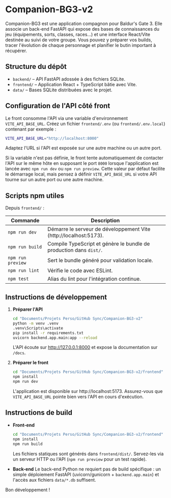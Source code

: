 # Companion-BG3-v2

Companion-BG3 est une application compagnon pour Baldur's Gate 3. Elle associe un back-end FastAPI qui expose des bases de
connaissances du jeu (équipements, sorts, classes, races…) et une interface React/Vite destinée au suivi de votre groupe.
Vous pouvez y préparer vos builds, tracer l'évolution de chaque personnage et planifier le butin important à récupérer.

## Structure du dépôt

- `backend/` – API FastAPI adossée à des fichiers SQLite.
- `frontend/` – Application React + TypeScript bâtie avec Vite.
- `data/` – Bases SQLite distribuées avec le projet.

## Configuration de l'API côté front

Le front consomme l'API via une variable d'environnement `VITE_API_BASE_URL`. Créez un fichier `frontend/.env` (ou
`frontend/.env.local`) contenant par exemple :

```bash
VITE_API_BASE_URL="http://localhost:8000"
```

Adaptez l'URL si l'API est exposée sur une autre machine ou un autre port.

Si la variable n'est pas définie, le front tente automatiquement de contacter l'API
sur le même hôte en supposant le port `8000` lorsque l'application est lancée avec
`npm run dev` ou `npm run preview`. Cette valeur par défaut facilite le
démarrage local, mais pensez à définir `VITE_API_BASE_URL` si votre API tourne
sur un autre port ou une autre machine.

## Scripts npm utiles

Depuis `frontend/` :

| Commande | Description |
| --- | --- |
| `npm run dev` | Démarre le serveur de développement Vite (http://localhost:5173). |
| `npm run build` | Compile TypeScript et génère le bundle de production dans `dist/`. |
| `npm run preview` | Sert le bundle généré pour validation locale. |
| `npm run lint` | Vérifie le code avec ESLint. |
| `npm test` | Alias du lint pour l'intégration continue. |

## Instructions de développement

1. **Préparer l'API**
   ```bash
   cd "Documents/Projets Perso/GitHub Sync/Companion-BG3-v2"
   python -m venv .venv
   .venv\Scripts\activate
   pip install -r requirements.txt
   uvicorn backend.app.main:app --reload
   ```
   L'API écoute sur http://127.0.0.1:8000 et expose la documentation sur `/docs`.

2. **Préparer le front**
   ```bash
   cd "Documents/Projets Perso/GitHub Sync/Companion-BG3-v2/frontend"
   npm install
   npm run dev
   ```
   L'application est disponible sur http://localhost:5173. Assurez-vous que `VITE_API_BASE_URL` pointe bien vers l'API en cours
d'exécution.

## Instructions de build

- **Front-end**
  ```bash
  cd "Documents/Projets Perso/GitHub Sync/Companion-BG3-v2/frontend"
  npm install
  npm run build
  ```
  Les fichiers statiques sont générés dans `frontend/dist/`. Servez-les via un serveur HTTP ou l'API (`npm run preview` pour un
  test rapide).

- **Back-end**
  Le back-end Python ne requiert pas de build spécifique : un simple déploiement FastAPI (uvicorn/gunicorn + `backend.app.main`) et
  l'accès aux fichiers `data/*.db` suffisent.

Bon développement !
